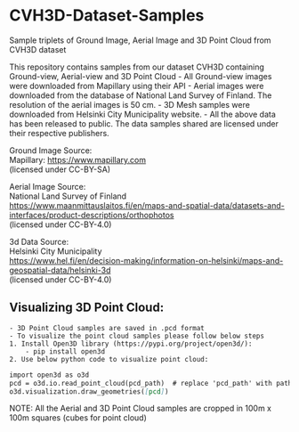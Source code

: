 # CVH3D-Dataset-Samples
Sample triplets of Ground Image, Aerial Image and 3D Point Cloud from CVH3D dataset

This repository contains samples from our dataset CVH3D containing Ground-view, Aerial-view and 3D Point Cloud
	- All Ground-view images were downloaded from Mapillary using their API
	- Aerial images were downloaded from the database of National Land Survey of Finland. The resolution of the aerial images is 50 cm.
	- 3D Mesh samples were downloaded from Helsinki City Municipality website.
	- All the above data has been released to public. The data samples shared are licensed under their respective publishers.

Ground Image Source:<br>
Mapillary: https://www.mapillary.com<br>
(licensed under CC-BY-SA)<br>
 
Aerial Image Source:<br>
National Land Survey of Finland<br>
https://www.maanmittauslaitos.fi/en/maps-and-spatial-data/datasets-and-interfaces/product-descriptions/orthophotos<br>
(licensed under CC-BY-4.0)<br>
 
3d Data Source:<br>
Helsinki City Municipality<br>
https://www.hel.fi/en/decision-making/information-on-helsinki/maps-and-geospatial-data/helsinki-3d<br>
(licensed under CC-BY-4.0)<br>


## Visualizing 3D Point Cloud:
	- 3D Point Cloud samples are saved in .pcd format
	- To visualize the point cloud samples please follow below steps
	1. Install Open3D library (https://pypi.org/project/open3d/):
		- pip install open3d
	2. Use below python code to visualize point cloud:
 
```markdown
import open3d as o3d
pcd = o3d.io.read_point_cloud(pcd_path)  # replace 'pcd_path' with path to the pcd sample
o3d.visualization.draw_geometries([pcd])
```

NOTE: All the Aerial and 3D Point Cloud samples are cropped in 100m x 100m squares (cubes for point cloud)

